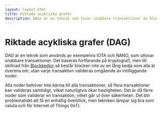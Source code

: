 ```yaml
---
layout: layout.html
title: Riktade acykliska grafer
description: DAGs är en teknik som lovar snabbare transaktioner än blockkedjor och som med framgång används av kryptovalutor så som IOTA och NANO.
---
```


# Riktade acykliska grafer (DAG)

DAG är en teknik som används av exempelvis IOTA och NANO, som utlovar snabbare transaktioner. Det baseras fortfarande på kryptografi, men till skillnad från [Blockkedjor](/tekniker/blockkedjor.html) så består blocken inte av en lång kedja som alla är överens om, utan varje transaktion valideras omgående av intilliggande noder.

Alla noder behöver inte känna till alla transaktioner, så flera transaktioner kan valideras samtidigt, vilket naturligtvis ökar hastigheten. Det är då färre noder som validerar en transaktion, vilket går ut över säkerheten. Det blir problematiskt att få en enhällig överblick, men tekniken lämpar sig bra som valuta och för Internet of Things (IoT).
